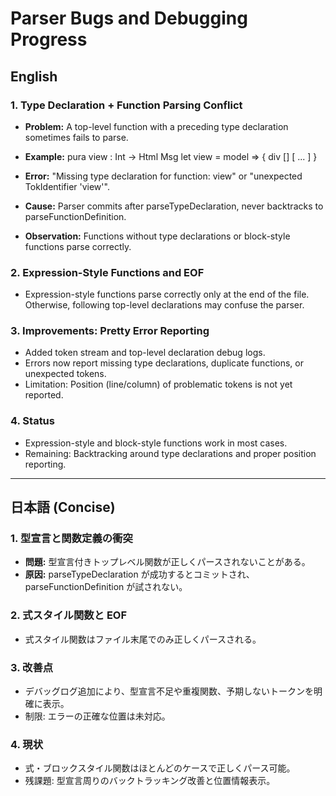 # Parser Bugs and Debugging Progress

## English

### 1. Type Declaration + Function Parsing Conflict
- **Problem:** A top-level function with a preceding type declaration sometimes fails to parse.
- **Example:**
pura
view : Int -> Html Msg
let view = model => {
  div [] [ ... ]
}

- **Error:** "Missing type declaration for function: view" or "unexpected TokIdentifier 'view'".
- **Cause:** Parser commits after parseTypeDeclaration, never backtracks to parseFunctionDefinition.
- **Observation:** Functions without type declarations or block-style functions parse correctly.

### 2. Expression-Style Functions and EOF
- Expression-style functions parse correctly only at the end of the file. Otherwise, following top-level declarations may confuse the parser.

### 3. Improvements: Pretty Error Reporting
- Added token stream and top-level declaration debug logs.
- Errors now report missing type declarations, duplicate functions, or unexpected tokens.
- Limitation: Position (line/column) of problematic tokens is not yet reported.

### 4. Status
- Expression-style and block-style functions work in most cases.
- Remaining: Backtracking around type declarations and proper position reporting.

---

## 日本語 (Concise)

### 1. 型宣言と関数定義の衝突
- **問題:** 型宣言付きトップレベル関数が正しくパースされないことがある。
- **原因:** parseTypeDeclaration が成功するとコミットされ、parseFunctionDefinition が試されない。

### 2. 式スタイル関数と EOF
- 式スタイル関数はファイル末尾でのみ正しくパースされる。

### 3. 改善点
- デバッグログ追加により、型宣言不足や重複関数、予期しないトークンを明確に表示。
- 制限: エラーの正確な位置は未対応。

### 4. 現状
- 式・ブロックスタイル関数はほとんどのケースで正しくパース可能。
- 残課題: 型宣言周りのバックトラッキング改善と位置情報表示。
